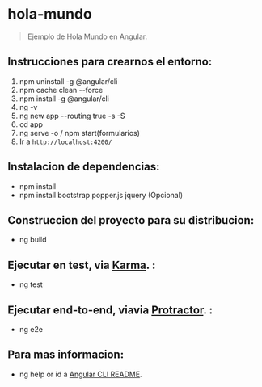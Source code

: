 # hola-mundo

> Ejemplo de Hola Mundo en Angular.

## Instrucciones para crearnos el entorno:
1. npm uninstall -g @angular/cli
2. npm cache clean --force
3. npm install -g @angular/cli
4. ng -v
5. ng new app --routing true -s -S
6. cd app
7. ng serve -o / npm start(formularios)
8. Ir a `http://localhost:4200/`

## Instalacion de dependencias: 
* npm install
* npm install bootstrap popper.js jquery (Opcional)

## Construccion del proyecto para su distribucion:
* ng build

## Ejecutar en test, via [Karma](https://karma-runner.github.io). :
* ng test

## Ejecutar end-to-end, viavia [Protractor](http://www.protractortest.org/). :
* ng e2e

## Para mas informacion:
* ng help or id a [Angular CLI README](https://github.com/angular/angular-cli/blob/master/README.md).


